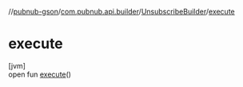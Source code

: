 //[pubnub-gson](../../../index.md)/[com.pubnub.api.builder](../index.md)/[UnsubscribeBuilder](index.md)/[execute](execute.md)

# execute

[jvm]\
open fun [execute](execute.md)()
